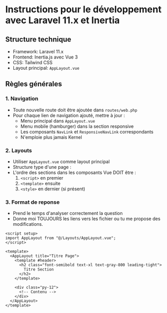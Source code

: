 # Instructions pour le développement avec Laravel 11.x et Inertia

## Structure technique

- Framework: Laravel 11.x
- Frontend: Inertia.js avec Vue 3
- CSS: Tailwind CSS
- Layout principal: `AppLayout.vue`

## Règles générales

### 1. Navigation

- Toute nouvelle route doit être ajoutée dans `routes/web.php`
- Pour chaque lien de navigation ajouté, mettre à jour :
  - Menu principal dans `AppLayout.vue`
  - Menu mobile (hamburger) dans la section responsive
  - Les composants `NavLink` et `ResponsiveNavLink` correspondants
  - N'emploie plus jamais Kernel

### 2. Layouts

- Utiliser `AppLayout.vue` comme layout principal
- Structure type d'une page :
- L'ordre des sections dans les composants Vue DOIT être :
  1. `<script>` en premier
  2. `<template>` ensuite
  3. `<style>` en dernier (si présent)

### 3. Format de reponse

- Prend le temps d'analyser correctement la question
- Donne moi TOUJOURS les liens vers les fichier ou tu me propose des modifications.

```vue
<script setup>
import AppLayout from "@/Layouts/AppLayout.vue";
</script>

<template>
  <AppLayout title="Titre Page">
    <template #header>
      <h2 class="font-semibold text-xl text-gray-800 leading-tight">
        Titre Section
      </h2>
    </template>

    <div class="py-12">
      <!-- Contenu -->
    </div>
  </AppLayout>
</template>
```
